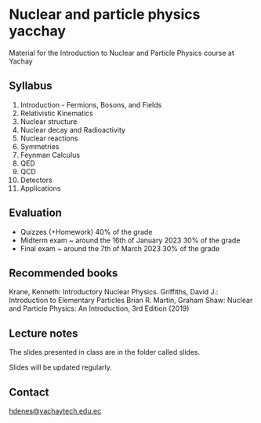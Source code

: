 # Nuclear and particle physics yacchay

Material for the Introduction to Nuclear and Particle Physics course at Yachay

## Syllabus

1. Introduction - Fermions, Bosons, and Fields	
2. Relativistic Kinematics 
3. Nuclear structure
4. Nuclear decay and Radioactivity
5. Nuclear reactions
6. Symmetries
7. Feynman Calculus	
8. QED
9. QCD
10. Detectors 
11. Applications

## Evaluation

- Quizzes (+Homework) 40% of the grade
- Midterm exam ~ around the 16th of January 2023 30% of the grade 
- Final exam ~ around the 7th of March 2023 30% of the grade

## Recommended books

Krane, Kenneth: Introductory Nuclear Physics.
Griffiths, David J.: Introduction to Elementary Particles
Brian R. Martin, Graham Shaw: Nuclear and Particle Physics: An Introduction, 3rd Edition (2019)

## Lecture notes
The slides presented in class are in the folder called slides.

Slides will be updated regularly.

## Contact
hdenes@yachaytech.edu.ec
